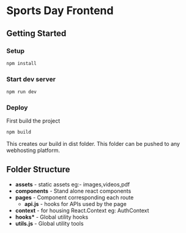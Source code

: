 # Sports Day Frontend

## Getting Started

### Setup

```bash
npm install
```

### Start dev server

```bash
npm run dev
```

### Deploy

First build the project

```bash
npm build
```

This creates our build in dist folder. This folder can be pushed to any webhosting platform.

## Folder Structure

- **assets** - static assets eg:- images,videos,pdf
- **components** - Stand alone react components
- **pages** - Component corresponding each route
  - **api.js** - hooks for APIs used by the page
- **context** - for housing React.Context eg: AuthContext
- **hooks\*** - Global utility hooks
- **utils.js** - Global utility tools
